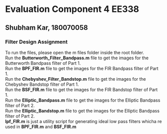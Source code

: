 # Evaluation Component 4 EE338
## Shubham Kar, 180070058
### **Filter Design Assignment**
To run the files, please open the m files folder inside the root folder. \
Run the **Butterworth_Filter_Bandpass.m** file to get the images for the Butterworth Bandpass filter of Part 1. \
Run the **BPF_FIR.m** file to get the images for the FIR Bandpass filter of Part 1. \
Run the **Chebyshev_Filter_Bandstop.m** file to get the images for the Chebyshev Bandstop filter of Part 1. \
Run the **BSF_FIR.m** file to get the images for the FIR Bandstop filter of Part 1. \
Run the **Elliptic_Bandpass.m** file to get the images for the Elliptic Bandpass filter of Part 2. \
Run the **Elliptic_Bandstop.m** file to get the images for the Elliptic Bandpass filter of Part 2. \
**lpf_FIR.m** is just a utility script for generating ideal low pass filters whicha re used in **BPF_FIR.m** and **BSF_FIR.m** 
